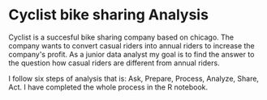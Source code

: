 # Cyclist bike sharing Analysis

Cyclist is a succesful bike sharing company based on chicago. 
The company wants to convert casual riders into annual riders to increase the company's profit.
As a junior data analyst my goal is to find the answer to the question how casual riders are different from annual riders.

I follow six steps of analysis that is: Ask, Prepare, Process, Analyze, Share, Act.
I have completed the whole process in the R notebook.

